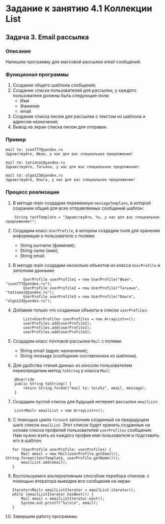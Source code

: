 # Задание к занятию 4.1 Коллекции List
## Задача 3. Email рассылка

### Описание
Напишем программу для массовой рассылки email сообщений.

### Функционал программы
1. Создание общего шаблона сообщения;
2. Создание списка пользователей для рассылки, у каждого пользователя должны быть следующие поля:
    - Имя
    - Фамилия
    - email
3. Создание списка писем для рассылки с текстом из шаблона и адресом назначения;    
4. Вывод на экран списка писем для отправки.

### Пример
```
mail to: ivan777@yandex.ru
Здравствуйте, Иван, у нас для вас специальное предложение!

mail to: tatiana1@yandex.ru
Здравствуйте, Татьяна, у нас для вас специальное предложение!

mail to: olga123@yandex.ru
Здравствуйте, Ольга, у нас для вас специальное предложение!
```

### Процесс реализации
1. В методе main создадим переменную `messageTemplate`, в которой сохраним общий для всех отправляемых
сообщений шаблон:

```
    String textTemplate = "Здравствуйте, %s, у нас для вас специальное предложение!";
```
2. Создадим класс `UserProfile`, в котором создадим поля для хранения информации о пользователе
с полями: 
    - String surname (фамилия);
    - String name (имя);
    - String email.

3. В методе main создадим несколько объектов из класса `UserProfile` и заполним данными:

```
        UserProfile userProfile1 = new UserProfile("Иван", "ivan777@yandex.ru");
        UserProfile userProfile2 = new UserProfile("Татьяна", "tatiana1@yandex.ru");
        UserProfile userProfile3 = new UserProfile("Ольга", "olga123@yandex.ru");
```

4. Добавим только что созданные объекты в список `userProfiles`:

```        
        List<UserProfile> userProfiles = new ArrayList<>();
        userProfiles.add(userProfile1);
        userProfiles.add(userProfile2);
        userProfiles.add(userProfile3);
```

5. Создадим класс почтовой рассылки `Mail` с полями:
    - String email (адрес назначения);
    - String message (сообщение составленное из шаблона).

6. Для удобства чтения данных из консоли пользователем переопределим метод `toString` у класса `Mail`:

```
    @Override
    public String toString() {
        return String.format("mail to: %s\n%s", email, message);
    }
```    
7. Создадим пустой список для будущей интернет рассылки `emailList`:

```
    List<Mail> emailList = new ArrayList<>();
```

8. С помощью цикла `foreach` заполним созданный на предыдущем шаге список `emailList`. Этот список
будет хранить созданные на основе списка профилей пользователей `userProfiles` сообщения. Нам
нужно взять из каждого профия имя пользователя и подставить его в шаблон:

```
   for (UserProfile userProfile: userProfiles) {
       Mail email = new Mail(userProfile.getEmail(), String.format(textTemplate, userProfile.getName()));
       emailList.add(email);
   }    
```
9. Воспользуемся альтернативным способом перебора списков: с помощью итератора выведем все сообщения
на экран:

```
   Iterator<Mail> emailListIterator = emailList.iterator();
   while (emailListIterator.hasNext()) {
       Mail email = emailListIterator.next();
       System.out.printf("%s\n\n", email);
   }
```
10. Завершим работу программы.
